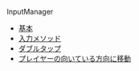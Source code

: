 InputManager
  - [基本](2_1.md)
  - [入力メソッド](2_2.md)
  - [ダブルタップ](2_3.md)
  - [プレイヤーの向いている方向に移動](2_5.md)
